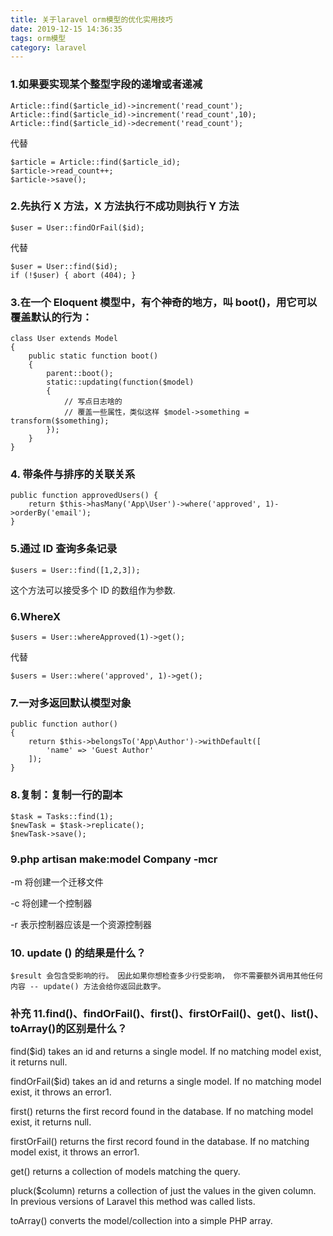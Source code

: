 ```yaml
---
title: 关于laravel orm模型的优化实用技巧
date: 2019-12-15 14:36:35
tags: orm模型
category: laravel
---
```


### 1.如果要实现某个整型字段的递增或者递减

```
Article::find($article_id)->increment('read_count');
Article::find($article_id)->increment('read_count',10);
Article::find($article_id)->decrement('read_count');
```

代替

```
$article = Article::find($article_id);
$article->read_count++;
$article->save();
```

### 2.先执行 X 方法，X 方法执行不成功则执行 Y 方法

```
$user = User::findOrFail($id);
```

代替

```
$user = User::find($id);
if (!$user) { abort (404); }
```

### 3.在一个 Eloquent 模型中，有个神奇的地方，叫 boot()，用它可以覆盖默认的行为：

```
class User extends Model
{
    public static function boot()
    {
        parent::boot();
        static::updating(function($model)
        {
            // 写点日志啥的
            // 覆盖一些属性，类似这样 $model->something = transform($something);
        });
    }
}
```

### 4. 带条件与排序的关联关系

```
public function approvedUsers() {
    return $this->hasMany('App\User')->where('approved', 1)->orderBy('email');
}
```

### 5.通过 ID 查询多条记录

```
$users = User::find([1,2,3]);
```

这个方法可以接受多个 ID 的数组作为参数.

### 6.WhereX

```
$users = User::whereApproved(1)->get();
```

代替

```
$users = User::where('approved', 1)->get();
```

### 7.一对多返回默认模型对象

```
public function author()
{
    return $this->belongsTo('App\Author')->withDefault([
        'name' => 'Guest Author'
    ]);
}
```

### 8.复制：复制一行的副本

```
$task = Tasks::find(1);
$newTask = $task->replicate();
$newTask->save();
```

### 9.php artisan make:model Company -mcr

-m 将创建一个迁移文件

-c 将创建一个控制器

-r 表示控制器应该是一个资源控制器

### 10. update () 的结果是什么？

```
$result 会包含受影响的行。 因此如果你想检查多少行受影响， 你不需要额外调用其他任何内容 -- update() 方法会给你返回此数字。

```

### 补充 11.find()、findOrFail()、first()、firstOrFail()、get()、list()、toArray()的区别是什么？

find(\$id) takes an id and returns a single model. If no matching model exist, it returns null.

findOrFail(\$id) takes an id and returns a single model. If no matching model exist, it throws an error1.

first() returns the first record found in the database. If no matching model exist, it returns null.

firstOrFail() returns the first record found in the database. If no matching model exist, it throws an error1.

get() returns a collection of models matching the query.

pluck(\$column) returns a collection of just the values in the given column. In previous versions of Laravel this method was called lists.

toArray() converts the model/collection into a simple PHP array.
